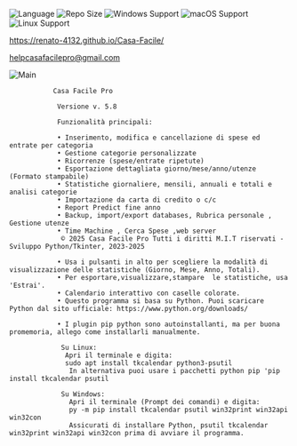 ![Language](https://img.shields.io/badge/language-Python-F7DF1E?logo=python&logoColor=black) ![Repo Size](https://img.shields.io/github/repo-size/Renato-4132/Casa-Facile) ![Windows Support](https://img.shields.io/badge/Windows-✔️-blue?logo=windows) ![macOS Support](https://img.shields.io/badge/macOS-✔️-lightgrey?logo=apple)
![Linux Support](https://img.shields.io/badge/Linux-✔️-yellow?logo=linux)

https://renato-4132.github.io/Casa-Facile/

helpcasafacilepro@gmail.com

![Main](https://github.com/user-attachments/assets/ce6c0eaa-ff16-40ec-be1b-89a2754cd5d5)


               Casa Facile Pro
               
                Versione v. 5.8
                
                Funzionalità principali:
                
                • Inserimento, modifica e cancellazione di spese ed entrate per categoria
                • Gestione categorie personalizzate
                • Ricorrenze (spese/entrate ripetute)
                • Esportazione dettagliata giorno/mese/anno/utenze (Formato stampabile)
                • Statistiche giornaliere, mensili, annuali e totali e analisi categorie
                • Importazione da carta di credito o c/c
                • Report Predict fine anno
                • Backup, import/export databases, Rubrica personale , Gestione utenze 
                • Time Machine , Cerca Spese ,web server
                 © 2025 Casa Facile Pro Tutti i diritti M.I.T riservati - Sviluppo Python/Tkinter, 2023-2025
              
                • Usa i pulsanti in alto per scegliere la modalità di visualizzazione delle statistiche (Giorno, Mese, Anno, Totali).
                • Per esportare,visualizzare,stampare  le statistiche, usa 'Estrai'.
                • Calendario interattivo con caselle colorate.
                • Questo programma si basa su Python. Puoi scaricare Python dal sito ufficiale: https://www.python.org/downloads/
                
                • I plugin pip python sono autoinstallanti, ma per buona promemoria, allego come installarli manualmente. 
                 
                 Su Linux:
                  Apri il terminale e digita:
                  sudo apt install tkcalendar python3-psutil
                   In alternativa puoi usare i pacchetti python pip 'pip install tkcalendar psutil
                   
                 Su Windows:
                   Apri il terminale (Prompt dei comandi) e digita:
                   py -m pip install tkcalendar psutil win32print win32api win32con
                   Assicurati di installare Python, psutil tkcalendar win32print win32api win32con prima di avviare il programma.
